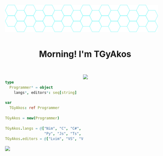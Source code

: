 ![Header](https://github.com/TGyAkos/TGyAkos/blob/main/swon_map_smol.png "nav")

<div id="user-content-toc" align="center">
  <ul>
    <summary><h1 style="display: inline-block;"> Morning! I'm TGyAkos </h1></summary>
    <br>
  </ul>
</div>

[<img align="right" width="49%" src="https://github-readme-stats.vercel.app/api/top-langs/?username=tgyakos&langs_count=6&theme=transparent&hide_border=true">](https://ionicabizau.github.io/github-profile-languages/?user=tgyakos)

```nim

type
  Programmer* = object
    langs*, editors*: seq[string]
    
var
  TGyAkos: ref Programmer
  
TGyAkos = new(Programmer)

TGyAkos.langs = @["Nim", "C", "C#", "C++", "Java", 
                  "Py", "Js", "Ts", "PHP", "HTML", "CSS"]
TGyAkos.editors = @["Lvim", "VS", "VSCode", "IntelliJ"]

``` 

<img align="center" width="48%" style="border: none" src="https://github-readme-stats.vercel.app/api?username=tgyakos&show_icons=true&theme=transparent&hide_border=true">



